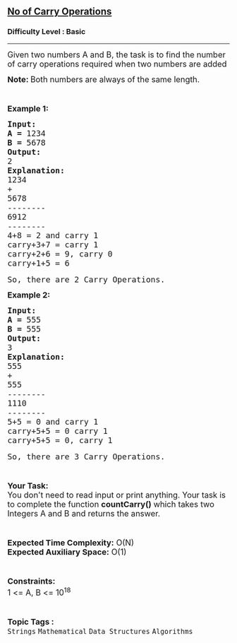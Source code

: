 <h2><a href="https://www.geeksforgeeks.org/problems/no-of-carry-operations0456/1?page=4&category=Strings&difficulty=Basic&sortBy=submissions">No of Carry Operations</a></h2><h3>Difficulty Level : Basic</h3><hr><div class="problems_problem_content__Xm_eO"><p><span style="font-size:18px">Given two numbers A and B, the task is to find the number of carry operations required when two numbers are added</span></p>

<p><span style="font-size:18px"><strong>Note: </strong>Both numbers are always of the same length.</span></p>

<p>&nbsp;</p>

<p><span style="font-size:18px"><strong>Example 1:</strong></span></p>

<pre><span style="font-size:18px"><strong>Input:</strong>
</span><strong><span style="font-size:18px">A = </span></strong><span style="font-size:18px">1234</span>
<span style="font-size:18px"><strong>B = </strong>5678</span>
<span style="font-size:18px"><strong>Output: </strong>
2</span>
<span style="font-size:18px"><strong>Explanation:</strong></span>
<span style="font-size:18px">1234
+
5678
--------
6912
--------
4+8 = 2 and carry 1
carry+3+7 = carry 1
carry+2+6 = 9, carry 0
carry+1+5 = 6</span>

<span style="font-size:18px">So, there are 2 Carry Operations.</span></pre>

<p><span style="font-size:18px"><strong>Example 2:</strong></span></p>

<pre><span style="font-size:18px"><strong>Input:</strong>
</span><strong><span style="font-size:18px">A = </span></strong><span style="font-size:18px">555</span>
<span style="font-size:18px"><strong>B = </strong>555</span>
<span style="font-size:18px"><strong>Output: </strong>
3</span>
<span style="font-size:18px"><strong>Explanation:</strong></span>
<span style="font-size:18px">555
+
555
--------
1110
--------
5+5 = 0 and carry 1
carry+5+5 = 0 carry 1
carry+5+5 = 0, carry 1</span>

<span style="font-size:18px">So, there are 3 Carry Operations.</span>
</pre>

<p>&nbsp;</p>

<p><span style="font-size:18px"><strong>Your Task:</strong><br>
You don't need to read input or print anything. Your task is to complete the function <strong>countCarry()</strong> which takes two Integers A and B and returns the answer.</span></p>

<p>&nbsp;</p>

<p><span style="font-size:18px"><strong>Expected Time Complexity:</strong> O(N)<br>
<strong>Expected Auxiliary Space:</strong> O(1)</span></p>

<p>&nbsp;</p>

<p><span style="font-size:18px"><strong>Constraints:</strong><br>
1 &lt;= A, B &lt;= 10<sup>18</sup></span></p>
</div><br><p><span style=font-size:18px><strong>Topic Tags : </strong><br><code>Strings</code>&nbsp;<code>Mathematical</code>&nbsp;<code>Data Structures</code>&nbsp;<code>Algorithms</code>&nbsp;
